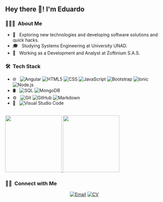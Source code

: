 
## Hey there 👋! I'm Eduardo

### 👨🏻‍💻 &nbsp;About Me

- 🤔 &nbsp; Exploring new technologies and developing software solutions and quick hacks.
- 🎓 &nbsp; Studying Systems Engineering at University UNAD.
- 💼 &nbsp; Working as a Development and Analyst at Zoftinium S.A.S.


### 🛠 &nbsp;Tech Stack
<!---
- 💻 &nbsp;
  ![Python](https://img.shields.io/badge/-Python-333333?style=flat&logo=python)
  ![Java](https://img.shields.io/badge/-Java-333333?style=flat&logo=Java&logoColor=007396)
  ![C++](https://img.shields.io/badge/-C++-333333?style=flat&logo=C%2B%2B&logoColor=00599C)
  ![R (Statistics)](https://img.shields.io/badge/-R-333333?style=flat&logo=R&logoColor=276DC3)
-->
- 🌐 &nbsp;
  ![Angular](https://img.shields.io/badge/-Angular-333333?style=flat&logo=angular)
  ![HTML5](https://img.shields.io/badge/-HTML5-333333?style=flat&logo=HTML5)
  ![CSS](https://img.shields.io/badge/-CSS-333333?style=flat&logo=CSS3&logoColor=1572B6)
  ![JavaScript](https://img.shields.io/badge/-JavaScript-333333?style=flat&logo=javascript)
  ![Bootstrap](https://img.shields.io/badge/-Bootstrap-333333?style=flat&logo=bootstrap&logoColor=563D7C)
  ![Ionic](https://img.shields.io/badge/-Ionic-333333?style=flat&logo=ionic)
  ![Node.js](https://img.shields.io/badge/-Node.js-333333?style=flat&logo=node.js)
- 🛢 &nbsp;
  ![SQL](https://img.shields.io/badge/-MySQL-333333?style=flat&logo=mysql)
  ![MongoDB](https://img.shields.io/badge/-MongoDB-333333?style=flat&logo=mongodb)
- ⚙️ &nbsp;
  ![Git](https://img.shields.io/badge/-Git-333333?style=flat&logo=git)
  ![GitHub](https://img.shields.io/badge/-GitHub-333333?style=flat&logo=github)
  ![Markdown](https://img.shields.io/badge/-Markdown-333333?style=flat&logo=markdown)
- 🔧 &nbsp;
  ![Visual Studio Code](https://img.shields.io/badge/-Visual%20Studio%20Code-333333?style=flat&logo=visual-studio-code&logoColor=007ACC)


<br/>

<a href="https://github.com/aragrevo">
  <img height="180em" src="https://github-readme-stats.vercel.app/api?username=aragrevo&theme=buefy&show_icons=true" />
  <img height="180em" src="https://github-readme-stats.vercel.app/api/top-langs/?username=aragrevo&theme=buefy&layout=compact" />
</a>

<br/>

### 🤝🏻 &nbsp;Connect with Me

<p align="center">
  <a href="mailto:eduver_san@hotmail.com"><img alt="Email" src="https://img.shields.io/badge/Email-eduver_san@hotmail.com-blue?style=flat-square&logo=gmail"></a>
  <a href="https://www.canva.com/design/DADUDwcHSUE/OKxD_uATzd7K3qXcGrI8YQ/view?utm_content=DADUDwcHSUE&utm_campaign=designshare&utm_medium=link&utm_source=viewer" target="blank" rel="noopener"><img alt="CV" src="https://img.shields.io/badge/CV-Curriculum vitae-blue?style=flat-square&logo=google-chrome"></a>
  <!---
<a href="https://www.adityavsingh.com/"><img alt="Website" src="https://img.shields.io/badge/Website-www.adityavsingh.com-blue?style=flat-square&logo=google-chrome"></a>
<a href="https://www.linkedin.com/in/AVS1508/"><img alt="LinkedIn" src="https://img.shields.io/badge/LinkedIn-Aditya%20Vikram%20Singh-blue?style=flat-square&logo=linkedin"></a>
<a href="https://www.instagram.com/adityavs_/"><img alt="Instagram" src="https://img.shields.io/badge/Instagram-adityavs__-blue?style=flat-square&logo=instagram"></a>

-->
</p>
